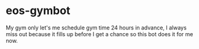# eos-gymbot
My gym only let's me schedule gym time 24 hours in advance, I always miss out because it fills up before I get a chance so this bot does it for me now. 
